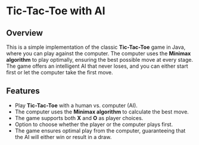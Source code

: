 # Tic-Tac-Toe with AI

## Overview
This is a simple implementation of the classic **Tic-Tac-Toe** game in Java, where you can play against the computer. The computer uses the **Minimax algorithm** to play optimally, ensuring the best possible move at every stage. The game offers an intelligent AI that never loses, and you can either start first or let the computer take the first move.

## Features
- Play **Tic-Tac-Toe** with a human vs. computer (AI).
- The computer uses the **Minimax algorithm** to calculate the best move.
- The game supports both **X** and **O** as player choices.
- Option to choose whether the player or the computer plays first.
- The game ensures optimal play from the computer, guaranteeing that the AI will either win or result in a draw.
